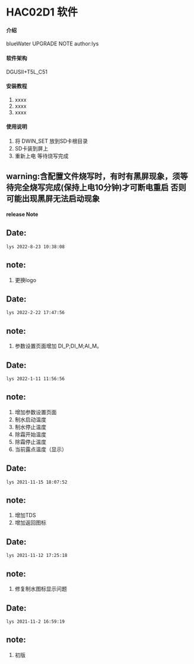 # HAC02D1 软件

#### 介绍 
blueWater UPGRADE NOTE
author:lys

#### 软件架构 
DGUSII+T5L_C51

#### 安装教程

1.  xxxx
2.  xxxx
3.  xxxx

#### 使用说明

1.   将 DWIN_SET 放到SD卡根目录 
2.   SD卡装到屏上
3.   重新上电 等待烧写完成 
## warning:含配置文件烧写时，有时有黑屏现象，须等待完全烧写完成(保持上电10分钟)才可断电重启 否则可能出现黑屏无法启动现象

#### release Note

## Date:
    lys 2022-8-23 10:38:08
## note:
1. 更换logo

## Date:
    lys 2022-2-22 17:47:56
## note:
1. 参数设置页面增加 DI_P;DI_M;AI_M。

## Date:
    lys 2022-1-11 11:56:56
## note:
1. 增加参数设置页面
2. 制水启动温度
3. 制水停止温度
4. 除霜开始温度
5. 除霜停止温度
6. 当前露点温度（显示）


## Date:
    lys 2021-11-15 18:07:52
## note:
1. 增加TDS 
2. 增加返回图标


## Date:
    lys 2021-11-12 17:25:18
## note:
1. 修复制水图标显示问题


## Date:
    lys 2021-11-2 16:59:19
## note:
1. 初版
